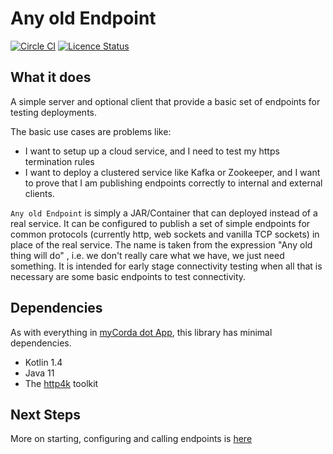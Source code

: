 # Any old Endpoint

[![Circle CI](https://circleci.com/gh/mycordaapp/any-old-endpoint.svg?style=shield)](https://circleci.com/gh/mycordaapp/any-old-endpoint)
[![Licence Status](https://img.shields.io/github/license/mycordaapp/any-old-endpoint)](https://github.com/mycordaapp/any-old-endpoint/blob/master/licence.txt)

## What it does

A simple server and optional client that provide a basic set of endpoints for testing deployments.

The basic use cases are problems like:

* I want to setup up a cloud service, and I need to test my https termination rules
* I want to deploy a clustered service like Kafka or Zookeeper, and I want to prove that I am publishing endpoints
  correctly to internal and external clients.

`Any old Endpoint` is simply a JAR/Container that can deployed instead of a real service. It can be configured to publish a
set of simple endpoints for common protocols (currently http, web sockets and vanilla TCP sockets) in place of the real
service. The name is taken from the expression "Any old thing will do" , i.e. we don't really care what we have, we just
need something. It is intended for early stage connectivity testing when all that is necessary are some basic endpoints
to test connectivity.

## Dependencies

As with everything in [myCorda dot App](https://mycorda.app), this library has minimal dependencies.

* Kotlin 1.4
* Java 11
* The [http4k](https://www.http4k.org/) toolkit

## Next Steps

More on starting, configuring and calling endpoints is  [here](./docs/any-old-endpoint.md)


